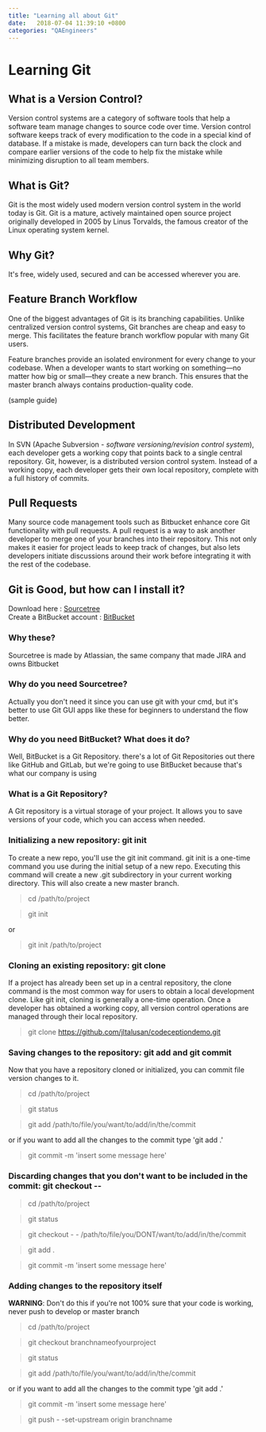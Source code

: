 ```yaml
---
title: "Learning all about Git"
date:   2018-07-04 11:39:10 +0800
categories: "QAEngineers"
---
```


# Learning Git

## What is a Version Control?

Version control systems are a category of software tools that help a software team manage changes to source code over time. Version control software keeps track of every modification to the code in a special kind of database. If a mistake is made, developers can turn back the clock and compare earlier versions of the code to help fix the mistake while minimizing disruption to all team members.

## What is Git?

Git is the most widely used modern version control system in the world today is Git. Git is a mature, actively maintained open source project originally developed in 2005 by Linus Torvalds, the famous creator of the Linux operating system kernel.

## Why Git?
It's free, widely used, secured and can be accessed wherever you are. 

## Feature Branch Workflow
One of the biggest advantages of Git is its branching capabilities. Unlike centralized version control systems, Git branches are cheap and easy to merge. This facilitates the feature branch workflow popular with many Git users. 

Feature branches provide an isolated environment for every change to your codebase. When a developer wants to start working on something—no matter how big or small—they create a new branch. This ensures that the master branch always contains production-quality code.

(sample guide)

## Distributed Development

In SVN (Apache Subversion - _software versioning/revision control system_), each developer gets a working copy that points back to a single central repository. Git, however, is a distributed version control system. Instead of a working copy, each developer gets their own local repository, complete with a full history of commits.

## Pull Requests

Many source code management tools such as Bitbucket enhance core Git functionality with pull requests. A pull request is a way to ask another developer to merge one of your branches into their repository. This not only makes it easier for project leads to keep track of changes, but also lets developers initiate discussions around their work before integrating it with the rest of the codebase.

## Git is Good, but how can I install it?

Download here : [Sourcetree](https://www.sourcetreeapp.com/) <br>
Create a BitBucket account : [BitBucket](https://bitbucket.org/product)

### Why these?
Sourcetree is made by Atlassian, the same company that made JIRA and owns Bitbucket

### Why do you need Sourcetree? 
Actually you don't need it since you can use git with your cmd, but it's better to use Git GUI apps like these for beginners to understand the flow better.

### Why do you need BitBucket? What does it do?
Well, BitBucket is a Git Repository. there's a lot of Git Repositories out there like GitHub and GitLab, but we're going to use BitBucket because that's what our company is using

### What is a Git Repository?
A Git repository is a virtual storage of your project. It allows you to save versions of your code, which you can access when needed. 

### Initializing a new repository: git init
To create a new repo, you'll use the git init command. git init is a one-time command you use during the initial setup of a new repo. Executing this command will create a new .git subdirectory in your current working directory. This will also create a new master branch. 

> cd /path/to/project

> git init

or 

> git init /path/to/project

### Cloning an existing repository: git clone
If a project has already been set up in a central repository, the clone command is the most common way for users to obtain a local development clone. Like git init, cloning is generally a one-time operation. Once a developer has obtained a working copy, all version control operations are managed through their local repository.

> git clone https://github.com/jltalusan/codeceptiondemo.git


### Saving changes to the repository: git add and git commit
Now that you have a repository cloned or initialized, you can commit file version changes to it. 

> cd /path/to/project

> git status

> git add /path/to/file/you/want/to/add/in/the/commit

or if you want to add all the changes to the commit type 'git add .'

> git commit -m 'insert some message here'

### Discarding changes that you don't want to be included in the commit: git checkout --

> cd /path/to/project

> git status

> git checkout - - /path/to/file/you/DONT/want/to/add/in/the/commit

> git add .

> git commit -m 'insert some message here'


### Adding changes to the repository itself
**WARNING**: Don't do this if you're not 100% sure that your code is working, never push to develop or master branch

> cd /path/to/project

> git checkout branchnameofyourproject

> git status

> git add /path/to/file/you/want/to/add/in/the/commit


or if you want to add all the changes to the commit type 'git add .'

> git commit -m 'insert some message here'

> git push - -set-upstream origin branchname

